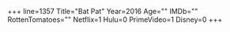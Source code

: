 +++
line=1357
Title="Bat Pat"
Year=2016
Age=""
IMDb=""
RottenTomatoes=""
Netflix=1
Hulu=0
PrimeVideo=1
Disney=0
+++

